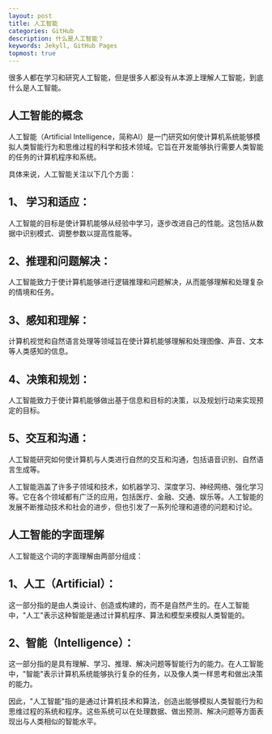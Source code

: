 ```yaml
---
layout: post
title: 人工智能
categories: GitHub
description: 什么是人工智能？
keywords: Jekyll, GitHub Pages
topmost: true
---
```


很多人都在学习和研究人工智能，但是很多人都没有从本源上理解人工智能，到底什么是人工智能。

## 人工智能的概念

人工智能（Artificial Intelligence，简称AI）是一门研究如何使计算机系统能够模拟人类智能行为和思维过程的科学和技术领域。它旨在开发能够执行需要人类智能的任务的计算机程序和系统。

具体来说，人工智能关注以下几个方面：

## 1、 学习和适应： 

人工智能的目标是使计算机能够从经验中学习，逐步改进自己的性能。这包括从数据中识别模式、调整参数以提高性能等。

## 2、推理和问题解决： 

人工智能致力于使计算机能够进行逻辑推理和问题解决，从而能够理解和处理复杂的情境和任务。

## 3、感知和理解： 

计算机视觉和自然语言处理等领域旨在使计算机能够理解和处理图像、声音、文本等人类感知的信息。

## 4、决策和规划： 

人工智能致力于使计算机能够做出基于信息和目标的决策，以及规划行动来实现预定的目标。

## 5、交互和沟通： 
人工智能研究如何使计算机与人类进行自然的交互和沟通，包括语音识别、自然语言生成等。

人工智能涵盖了许多子领域和技术，如机器学习、深度学习、神经网络、强化学习等。它在各个领域都有广泛的应用，包括医疗、金融、交通、娱乐等。人工智能的发展不断推动技术和社会的进步，但也引发了一系列伦理和道德的问题和讨论。

## 人工智能的字面理解

人工智能这个词的字面理解由两部分组成：

## 1、人工（Artificial）： 

这一部分指的是由人类设计、创造或构建的，而不是自然产生的。在人工智能中，"人工"表示这种智能是通过计算机程序、算法和模型来模拟人类智能的。

## 2、智能（Intelligence）： 

这一部分指的是具有理解、学习、推理、解决问题等智能行为的能力。在人工智能中，"智能"表示计算机系统能够执行复杂的任务，以及像人类一样思考和做出决策的能力。

因此，"人工智能"指的是通过计算机技术和算法，创造出能够模拟人类智能行为和思维过程的系统和程序。这些系统可以在处理数据、做出预测、解决问题等方面表现出与人类相似的智能水平。


[1]: https://aiwv.pp.ua/about/
[2]: https://aiwv.pp.ua/links/
